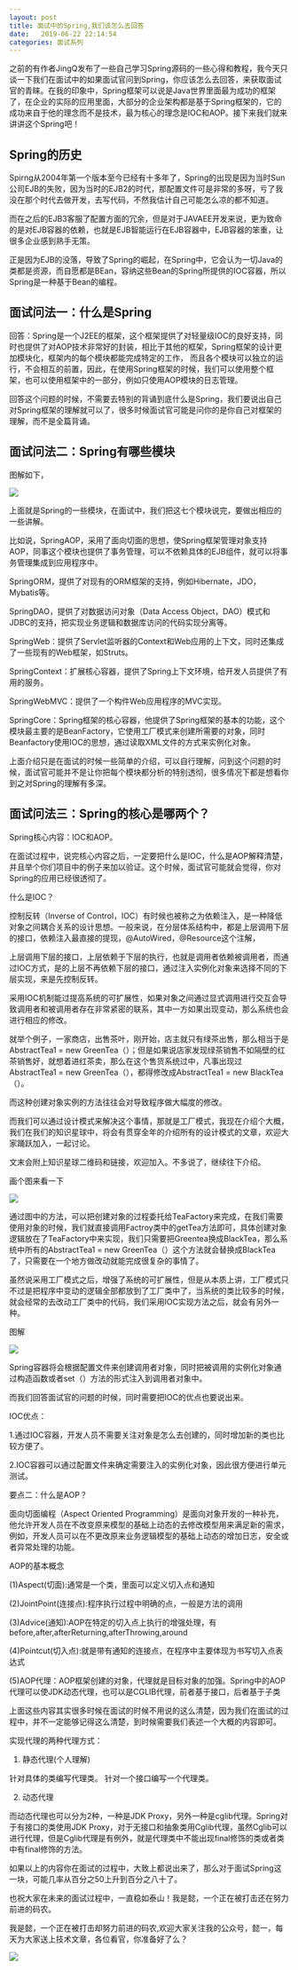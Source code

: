 ```yaml
---
layout: post
title: 面试中的Spring,我们该怎么去回答
date:   2019-06-22 22:14:54
categories: 面试系列
---
```


之前的有作者JingQ发布了一些自己学习Spring源码的一些心得和教程，我今天只谈一下我们在面试中的如果面试官问到Spring，你应该怎么去回答，来获取面试官的青睐。在我的印象中，Spring框架可以说是Java世界里面最为成功的框架了，在企业的实际的应用里面，大部分的企业架构都是基于Spring框架的，它的成功来自于他的理念而不是技术，最为核心的理念是IOC和AOP。接下来我们就来讲讲这个Spring吧！






## Spring的历史

Spirng从2004年第一个版本至今已经有十多年了，Spring的出现是因为当时Sun公司EJB的失败，因为当时的EJB2的时代，那配置文件可是非常的多呀，亏了我没在那个时代去做开发，去写代码，不然我估计自己可能怎么凉的都不知道。

而在之后的EJB3客服了配置方面的冗余，但是对于JAVAEE开发来说，更为致命的是对EJB容器的依赖，也就是EJB智能运行在EJB容器中，EJB容器的笨重，让很多企业感到熟手无策。

正是因为EJB的没落，导致了Spring的崛起，在Spring中，它会认为一切Java的类都是资源，而自愿都是BEan，容纳这些Bean的Spring所提供的IOC容器，所以Spring是一种基于Bean的编程。

## 面试问法一：什么是Spring

回答：Spring是一个J2EE的框架，这个框架提供了对轻量级IOC的良好支持，同时也提供了对AOP技术非常好的封装，相比于其他的框架，Spring框架的设计更加模块化，框架内的每个模块都能完成特定的工作，
而且各个模块可以独立的运行，不会相互的前置，因此，在使用Spring框架的时候，我们可以使用整个框架，也可以使用框架中的一部分，例如只使用AOP模块的日志管理。

回答这个问题的时候，不需要去特别的背诵到底什么是Spring，我们要说出自己对Spring框架的理解就可以了，很多时候面试官可能是问你的是你自己对框架的理解，而不是全篇背诵。


## 面试问法二：Spring有哪些模块

图解如下，

![](http://www.justdojava.com//assets/images/2019/java/image_yi/06_22/1.jpg)

上面就是Spring的一些模块，在面试中，我们把这七个模块说完，要做出相应的一些讲解。

比如说，SpringAOP，采用了面向切面的思想，使Spring框架管理对象支持AOP，同事这个模块也提供了事务管理，可以不依赖具体的EJB组件，就可以将事务管理集成到应用程序中。

SpringORM，提供了对现有的ORM框架的支持，例如Hibernate，JDO，Mybatis等。

SpringDAO，提供了对数据访问对象（Data Access Object，DAO）模式和JDBC的支持，把实现业务逻辑和数据库访问的代码实现分离等。

SpringWeb：提供了Servlet监听器的Context和Web应用的上下文，同时还集成了一些现有的Web框架，如Struts。

SpringContext：扩展核心容器，提供了Spring上下文环境，给开发人员提供了有用的服务。

SpringWebMVC：提供了一个构件Web应用程序的MVC实现。

SpringCore：Spring框架的核心容器，他提供了Spring框架的基本的功能，这个模块最主要的是BeanFactory，它使用工厂模式来创建所需要的对象，同时Beanfactory使用IOC的思想，通过读取XML文件的方式来实例化对象。

上面介绍只是在面试的时候一些简单的介绍，可以自行理解，问到这个问题的时候，面试官可能并不是让你把每个模块都分析的特别透彻，很多情况下都是想看你到之对Spring的理解有多深。


## 面试问法三：Spring的核心是哪两个？

Spring核心内容：IOC和AOP。

在面试过程中，说完核心内容之后，一定要把什么是IOC，什么是AOP解释清楚，并且举个你们项目中的例子来加以验证。这个时候，面试官可能就会觉得，你对Spring的应用已经很透彻了。

什么是IOC？

控制反转（Inverse of Control，IOC）有时候也被称之为依赖注入，是一种降低对象之间耦合关系的设计思想。一般来说，在分层体系结构中，都是上层调用下层的接口，依赖注入最直接的提现，@AutoWired，@Resource这个注解，

上层调用下层的接口，上层依赖于下层的执行，也就是调用者依赖被调用者，而通过IOC方式，是的上层不再依赖下层的接口，通过注入实例化对象来选择不同的下层实现，来是先控制反转。

采用IOC机制能过提高系统的可扩展性，如果对象之间通过显式调用进行交互会导致调用者和被调用者存在非常紧密的联系，其中一方如果出现变动，那么系统也会进行相应的修改。

就举个例子，一家商店，出售茶叶，刚开始，店主就只有绿茶出售，那么相当于是 AbstractTea1 = new GreenTea（）；但是如果说店家发现绿茶销售不如隔壁的红茶销售好，就想着进红茶卖，那么在这个售货系统过中，凡事出现过AbstractTea1 = new GreenTea（），都得修改成AbstractTea1 = new BlackTea（）。

而这种创建对象实例的方法往往会对导致程序做大幅度的修改。

而我们可以通过设计模式来解决这个事情，那就是工厂模式，我现在介绍个大概，我们在我们的知识星球中，将会有贯穿全年的介绍所有的设计模式的文章，欢迎大家踊跃加入，一起讨论。

文末会附上知识星球二维码和链接，欢迎加入。不多说了，继续往下介绍。

画个图来看一下

![](http://www.justdojava.com//assets/images/2019/java/image_yi/06_22/2.jpg)

通过图中的方法，可以把创建对象的过程委托给TeaFactory来完成，在我们需要使用对象的时候，我们就直接调用Factroy类中的getTea方法即可，具体创建对象逻辑放在了TeaFactory中来实现，我们只需要把Greentea换成BlackTea，那么系统中所有的AbstractTea1 = new GreenTea（）这个方法就会替换成BlackTea了，只需要在一个地方做改动就能完成很复杂的事情了。

虽然说采用工厂模式之后，增强了系统的可扩展性，但是从本质上讲，工厂模式只不过是把程序中变动的逻辑全部都放到了工厂类中了，当系统的类比较多的时候，
就会经常的去改动工厂类中的代码，我们采用IOC实现方法之后，就会有另外一种。

图解

![ ](http://www.justdojava.com//assets/images/2019/java/image_yi/06_22/3.jpg)

Spring容器将会根据配置文件来创建调用者对象，同时把被调用的实例化对象通过构造函数或者set（）方法的形式注入到调用者对象中。

而我们回答面试官的问题的时候，同时需要把IOC的优点也要说出来。

IOC优点：

1.通过IOC容器，开发人员不需要关注对象是怎么去创建的，同时增加新的类也比较方便了。

2.IOC容器可以通过配置文件来确定需要注入的实例化对象，因此很方便进行单元测试。

要点二：什么是AOP？

面向切面编程（Aspect Oriented Programming）是面向对象开发的一种补充，他允许开发人员在不改变原来模型的基础上动态的去修改模型用来满足新的需求，例如，开发人员可以在不更改原来业务逻辑模型的基础上动态的增加日志，安全或者异常处理的功能。

AOP的基本概念

(1)Aspect(切面):通常是一个类，里面可以定义切入点和通知

(2)JointPoint(连接点):程序执行过程中明确的点，一般是方法的调用

(3)Advice(通知):AOP在特定的切入点上执行的增强处理，有before,after,afterReturning,afterThrowing,around

(4)Pointcut(切入点):就是带有通知的连接点，在程序中主要体现为书写切入点表达式

(5)AOP代理：AOP框架创建的对象，代理就是目标对象的加强。Spring中的AOP代理可以使JDK动态代理，也可以是CGLIB代理，前者基于接口，后者基于子类

上面这些内容其实很多时候在面试的时候不用说的这么清楚，因为我们在面试的过程中，并不一定能够记得这么清楚，到时候需要我们表述一个大概的内容即可。

实现代理的两种代理方式：

1. 静态代理(个人理解)

针对具体的类编写代理类。
针对一个接口编写一个代理类。

2. 动态代理

而动态代理也可以分为2种，一种是JDK Proxy，另外一种是cglib代理。Spring对于有接口的类使用JDK Proxy，对于无接口和抽象类用Cglib代理，虽然Cglib可以进行代理，但是Cglib代理是有例外，就是代理类中不能出现final修饰的类或者类中有final修饰的方法。

如果以上的内容你在面试的过程中，大致上都说出来了，那么对于面试Spring这一块，可能几率从百分之50上升到百分之八十了。

也祝大家在未来的面试过程中，一直稳如泰山！我是懿，一个正在被打击还在努力前进的码农。

我是懿，一个正在被打击却努力前进的码农,欢迎大家关注我的公众号，懿一，每天为大家送上技术文章，各位看官，你准备好了么？

![](http://www.chuyikeji.cn/image/yi.jpg)